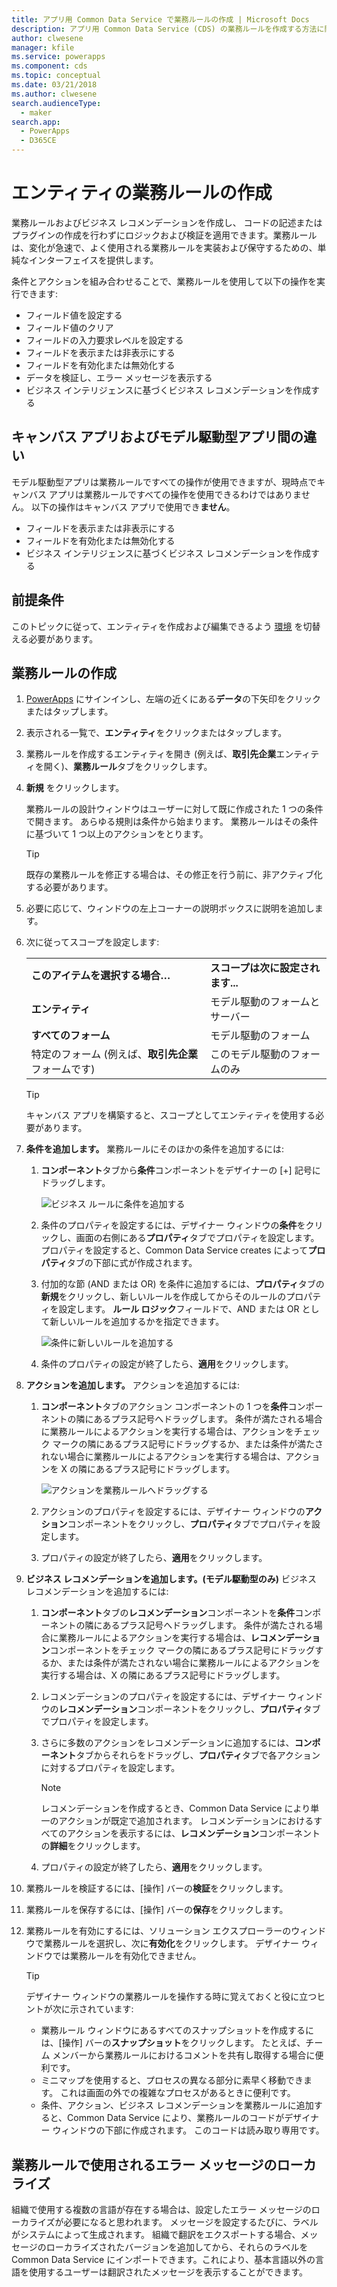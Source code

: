```yaml
---
title: アプリ用 Common Data Service で業務ルールの作成 | Microsoft Docs
description: アプリ用 Common Data Service (CDS) の業務ルールを作成する方法に関する詳細な手順。
author: clwesene
manager: kfile
ms.service: powerapps
ms.component: cds
ms.topic: conceptual
ms.date: 03/21/2018
ms.author: clwesene
search.audienceType:
  - maker
search.app:
  - PowerApps
  - D365CE
---
```


# <a name="create-a-business-rule-for-an-entity"></a>エンティティの業務ルールの作成

業務ルールおよびビジネス レコメンデーションを作成し、 コードの記述またはプラグインの作成を行わずにロジックおよび検証を適用できます。業務ルールは、変化が急速で、よく使用される業務ルールを実装および保守するための、単純なインターフェイスを提供します。 
  
条件とアクションを組み合わせることで、業務ルールを使用して以下の操作を実行できます:  
  
* フィールド値を設定する  
* フィールド値のクリア  
* フィールドの入力要求レベルを設定する  
* フィールドを表示または非表示にする  
* フィールドを有効化または無効化する  
* データを検証し、エラー メッセージを表示する  
* ビジネス インテリジェンスに基づくビジネス レコメンデーションを作成する  
  
## <a name="differences-between-canvas-and-model-driven-apps"></a>キャンバス アプリおよびモデル駆動型アプリ間の違い

モデル駆動型アプリは業務ルールですべての操作が使用できますが、現時点でキャンバス アプリは業務ルールですべての操作を使用できるわけではありません。 以下の操作はキャンバス アプリで使用でき**ません**。

* フィールドを表示または非表示にする  
* フィールドを有効化または無効化する  
* ビジネス インテリジェンスに基づくビジネス レコメンデーションを作成する  

## <a name="prerequisites"></a>前提条件
このトピックに従って、エンティティを作成および編集できるよう [環境](../canvas-apps/working-with-environments.md) を切替える必要があります。

## <a name="create-a-business-rule"></a>業務ルールの作成
  
1. [PowerApps](https://web.powerapps.com/?utm_source=padocs&utm_medium=linkinadoc&utm_campaign=referralsfromdoc) にサインインし、左端の近くにある**データ**の下矢印をクリックまたはタップします。

2. 表示される一覧で、**エンティティ**をクリックまたはタップします。
  
3. 業務ルールを作成するエンティティを開き (例えば、**取引先企業**エンティティを開く)、**業務ルール**タブをクリックします。  

4. **新規** をクリックします。  
  
    業務ルールの設計ウィンドウはユーザーに対して既に作成された 1 つの条件で開きます。 あらゆる規則は条件から始まります。 業務ルールはその条件に基づいて 1 つ以上のアクションをとります。  

    > [!TIP]
    > 既存の業務ルールを修正する場合は、その修正を行う前に、非アクティブ化する必要があります。  
  
5. 必要に応じて、ウィンドウの左上コーナーの説明ボックスに説明を追加します。
  
6. 次に従ってスコープを設定します:  
  
    |||  
    |-|-|  
    |**このアイテムを選択する場合…**|**スコープは次に設定されます...**|  
    |**エンティティ**|モデル駆動のフォームとサーバー|  
    |**すべてのフォーム**|モデル駆動のフォーム|  
    |特定のフォーム (例えば、**取引先企業**フォームです)|このモデル駆動のフォームのみ|  

    > [!TIP]
    > キャンバス アプリを構築すると、スコープとしてエンティティを使用する必要があります。
  
7. **条件を追加します。** 業務ルールにそのほかの条件を追加するには:  
  
    1. **コンポーネント**タブから**条件**コンポーネントをデザイナーの [+] 記号にドラッグします。  
  
        ![ビジネス ルールに条件を追加する](./media/data-platform-cds-create-business-rule/add-condition-business-rule.png "ビジネス ルールに条件を追加する")  
  
    2. 条件のプロパティを設定するには、デザイナー ウィンドウの**条件**をクリックし、画面の右側にある**プロパティ**タブでプロパティを設定します。 プロパティを設定すると、Common Data Service creates によって**プロパティ**タブの下部に式が作成されます。  
  
    3. 付加的な節 (AND または OR) を条件に追加するには、**プロパティ**タブの**新規**をクリックし、新しいルールを作成してからそのルールのプロパティを設定します。 **ルール ロジック**フィールドで、AND または OR として新しいルールを追加するかを指定できます。  
  
        ![条件に新しいルールを追加する](./media/data-platform-cds-create-business-rule/add-new-rule-condition.png "条件に新しいルールを追加する")  
  
    4. 条件のプロパティの設定が終了したら、**適用**をクリックします。  
  
8. **アクションを追加します。** アクションを追加するには:  
  
    1. **コンポーネント**タブのアクション コンポーネントの 1 つを**条件**コンポーネントの隣にあるプラス記号へドラッグします。 条件が満たされる場合に業務ルールによるアクションを実行する場合は、アクションをチェック マークの隣にあるプラス記号にドラッグするか、または条件が満たされない場合に業務ルールによるアクションを実行する場合は、アクションを X の隣にあるプラス記号にドラッグします。
  
        ![アクションを業務ルールへドラッグする](./media/data-platform-cds-create-business-rule/drag-an-action-business-rule.png "アクションを業務ルールへドラッグする")  
  
    2. アクションのプロパティを設定するには、デザイナー ウィンドウの**アクション**コンポーネントをクリックし、**プロパティ**タブでプロパティを設定します。  
  
    3. プロパティの設定が終了したら、**適用**をクリックします。  
  
9. **ビジネス レコメンデーションを追加します。(モデル駆動型のみ)** ビジネス レコメンデーションを追加するには:  
  
    1. **コンポーネント**タブの**レコメンデーション**コンポーネントを**条件**コンポーネントの隣にあるプラス記号へドラッグします。 条件が満たされる場合に業務ルールによるアクションを実行する場合は、**レコメンデーション**コンポーネントをチェック マークの隣にあるプラス記号にドラッグするか、または条件が満たされない場合に業務ルールによるアクションを実行する場合は、X の隣にあるプラス記号にドラッグします。  
  
    2. レコメンデーションのプロパティを設定するには、デザイナー ウィンドウの**レコメンデーション**コンポーネントをクリックし、**プロパティ**タブでプロパティを設定します。  
  
    3. さらに多数のアクションをレコメンデーションに追加するには、**コンポーネント**タブからそれらをドラッグし、**プロパティ**タブで各アクションに対するプロパティを設定します。  
  
        > [!NOTE]
        >  レコメンデーションを作成するとき、Common Data Service により単一のアクションが既定で追加されます。 レコメンデーションにおけるすべてのアクションを表示するには、**レコメンデーション**コンポーネントの**詳細**をクリックします。  
  
    4. プロパティの設定が終了したら、**適用**をクリックします。  
  
10. 業務ルールを検証するには、[操作] バーの**検証**をクリックします。  
  
11. 業務ルールを保存するには、[操作] バーの**保存**をクリックします。  
12. 業務ルールを有効にするには、ソリューション エクスプローラーのウィンドウで業務ルールを選択し、次に**有効化**をクリックします。 デザイナー ウィンドウでは業務ルールを有効化できません。  
  
    > [!TIP]
    >  デザイナー ウィンドウの業務ルールを操作する時に覚えておくと役に立つヒントが次に示されています:  
    >   
    > - 業務ルール ウィンドウにあるすべてのスナップショットを作成するには、[操作] バーの**スナップショット**をクリックします。 たとえば、チーム メンバーから業務ルールにおけるコメントを共有し取得する場合に便利です。  
    > - ミニマップを使用すると、プロセスの異なる部分に素早く移動できます。 これは画面の外での複雑なプロセスがあるときに便利です。  
    > - 条件、アクション、ビジネス レコメンデーションを業務ルールに追加すると、Common Data Service により、業務ルールのコードがデザイナー ウィンドウの下部に作成されます。 このコードは読み取り専用です。  
  
## <a name="localize-error-messages-used-in-business-rules"></a>業務ルールで使用されるエラー メッセージのローカライズ  
 組織で使用する複数の言語が存在する場合は、設定したエラー メッセージのローカライズが必要になると思われます。 メッセージを設定するたびに、ラベルがシステムによって生成されます。 組織で翻訳をエクスポートする場合、メッセージのローカライズされたバージョンを追加してから、それらのラベルを Common Data Service にインポートできます。これにより、基本言語以外の言語を使用するユーザーは翻訳されたメッセージを表示することができます。  
  
